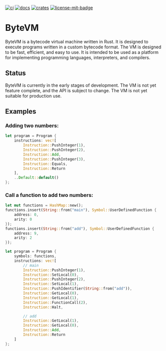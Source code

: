 [![ci][1]][2] [![docs][5]][6] [![crates][7]][8] [![license-mit-badge][]](#license)

[1]: https://github.com/burdockcascade/bytevm/actions/workflows/ci.yml/badge.svg?branch=master
[2]: https://github.com/burdockcascade/bytevm/actions/workflows/ci.yml
[5]: https://docs.rs/bytevm/badge.svg
[6]: https://docs.rs/bytevm
[7]: https://img.shields.io/crates/v/bytevm.svg
[8]: https://crates.io/crates/bytevm
[license-mit-badge]: https://img.shields.io/badge/license-MIT-blue.svg

# ByteVM
ByteVM is a bytecode virtual machine written in Rust. It is designed to execute programs written in a custom bytecode format. The VM is designed to be fast, efficient, and easy to use. It is intended to be used as a platform for implementing programming languages, interpreters, and compilers.

## Status
ByteVM is currently in the early stages of development. The VM is not yet feature complete, and the API is subject to change. The VM is not yet suitable for production use.

## Examples
### Adding two numbers:
```rust
let program = Program {
    instructions: vec![
        Instruction::PushInteger(1),
        Instruction::PushInteger(2),
        Instruction::Add,
        Instruction::PushInteger(3),
        Instruction::Equals,
        Instruction::Return
    ],
    ..Default::default()
};
```
### Call a function to add two numbers:
```rust
let mut functions = HashMap::new();
functions.insert(String::from("main"), Symbol::UserDefinedFunction {
    address: 0,
    arity: 0
});
functions.insert(String::from("add"), Symbol::UserDefinedFunction {
    address: 9,
    arity: 2
});

let program = Program {
    symbols: functions,
    instructions: vec![
        // main
        Instruction::PushInteger(1),
        Instruction::SetLocal(0),
        Instruction::PushInteger(2),
        Instruction::SetLocal(1),
        Instruction::PushIdentifier(String::from("add")),
        Instruction::GetLocal(0),
        Instruction::GetLocal(1),
        Instruction::FunctionCall(2),
        Instruction::Halt,

        // add
        Instruction::GetLocal(1),
        Instruction::GetLocal(0),
        Instruction::Add,
        Instruction::Return
    ]
};
```